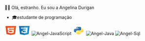 👋🏻 Olá, estranho. Eu sou a Angelina Durigan
- 🎓estudante de programação
<div style="display:inline">
 <img  alt="Angel-HTML" height="30" width="40" src="https://raw.githubusercontent.com/devicons/devicon/master/icons/html5/html5-original.svg">
  <img  alt="Angel-CSS" height="30" width="40" src="https://raw.githubusercontent.com/devicons/devicon/master/icons/css3/css3-original.svg"> 
  <img alt="Angel-JavaScript" height="30" width="40" src="https://cdn.worldvectorlogo.com/logos/javascript-1.svg">
  <img alt="Angel-Python" height="30" width="40" src="https://raw.githubusercontent.com/devicons/devicon/master/icons/python/python-original.svg">
  <img alt="Angel-Java" height="30" width="40" src="https://www.svgrepo.com/download/184143/java.svg">
 <img alt="Angel-Sql"   height="30" width="40" src="![image](https://github.com/AngelDurigan/AngelDurigan/assets/143005728/588a5431-f7d4-4c63-9700-b91eee9b6201)">

  </div>

  

  
